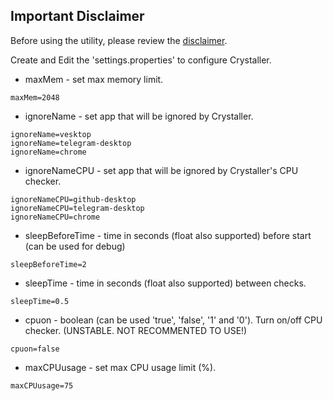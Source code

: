 ## Important Disclaimer

Before using the utility, please review the [disclaimer](DISCLAIMER.md).

Create and Edit the 'settings.properties' to configure Crystaller.
- maxMem - set max memory limit.
```properties
maxMem=2048
```

- ignoreName - set app that will be ignored by Crystaller.
```properties
ignoreName=vesktop
ignoreName=telegram-desktop
ignoreName=chrome
```

- ignoreNameCPU - set app that will be ignored by Crystaller's CPU checker.
```properties
ignoreNameCPU=github-desktop
ignoreNameCPU=telegram-desktop
ignoreNameCPU=chrome
```

- sleepBeforeTime - time in seconds (float also supported) before start (can be used for debug)
```properties
sleepBeforeTime=2
```

- sleepTime - time in seconds (float also supported) between checks.
```properties
sleepTime=0.5
```

- cpuon - boolean (can be used 'true', 'false', '1' and '0'). Turn on/off CPU checker. (UNSTABLE. NOT RECOMMENTED TO USE!)
```properties
cpuon=false
```

- maxCPUusage - set max CPU usage limit (%).
```properties
maxCPUusage=75
```
